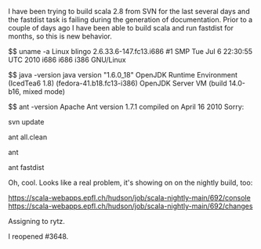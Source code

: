 I have been trying to build scala 2.8 from SVN for the last several days and the fastdist task is failing during the generation of documentation.  Prior to a couple of days ago I have been able to build scala and run fastdist for months, so this is new behavior.

$$ uname -a
Linux blingo 2.6.33.6-147.fc13.i686 #1 SMP Tue Jul 6 22:30:55 UTC 2010 i686 i686 i386 GNU/Linux

$$ java -version
java version "1.6.0_18"
OpenJDK Runtime Environment (IcedTea6 1.8) (fedora-41.b18.fc13-i386)
OpenJDK Server VM (build 14.0-b16, mixed mode)

$$ ant -version
Apache Ant version 1.7.1 compiled on April 16 2010
Sorry:

svn update

ant all.clean

ant

ant fastdist

Oh, cool. Looks like a real problem, it's showing on on the nightly build, too:

   https://scala-webapps.epfl.ch/hudson/job/scala-nightly-main/692/console
   https://scala-webapps.epfl.ch/hudson/job/scala-nightly-main/692/changes

Assigning to rytz.

I reopened #3648.
